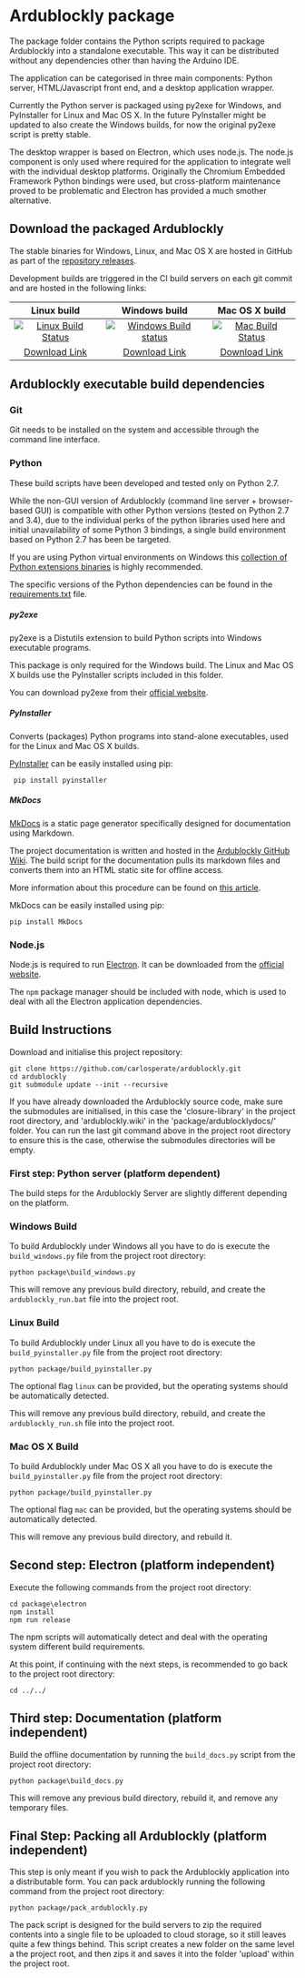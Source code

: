 # Ardublockly package
The package folder contains the Python scripts required to package Ardublockly into a standalone executable. This way it can be distributed without any dependencies other than having the Arduino IDE.

The application can be categorised in three main components: Python server, HTML/Javascript front end, and a desktop application wrapper.

Currently the Python server is packaged using py2exe for Windows, and PyInstaller for Linux and Mac OS X. In the future PyInstaller might be updated to also create the Windows builds, for now the original py2exe script is pretty stable.

The desktop wrapper is based on Electron, which uses node.js. The node.js component is only used where required for the application to integrate well with the individual desktop platforms. Originally the Chromium Embedded Framework Python bindings were used, but cross-platform maintenance proved to be problematic and Electron has provided a much smother alternative.


## Download the packaged Ardublockly
The stable binaries for Windows, Linux, and Mac OS X are hosted in GitHub as part of the [repository releases][1].

Development builds are triggered in the CI build servers on each git commit and are hosted in the following links:

| Linux build         | Windows build       | Mac OS X build       |
|:-------------------:|:-------------------:|:--------------------:|
| [![Linux Build Status](https://circleci.com/gh/carlosperate/ardublockly/tree/master.svg?style=svg)](https://circleci.com/gh/carlosperate/ardublockly/tree/master) | [![Windows Build status](https://ci.appveyor.com/api/projects/status/t877g920hdiifc2i?svg=true)](https://ci.appveyor.com/project/carlosperate/ardublockly) | [![Mac Build Status](https://travis-ci.org/carlosperate/ardublockly.svg?branch=master)](https://travis-ci.org/carlosperate/ardublockly) |
| [Download Link][11] | [Download Link][12] | [Download Link][13]  |


## Ardublockly executable build dependencies

### Git
Git needs to be installed on the system and accessible through the command line interface.


### Python
These build scripts have been developed and tested only on Python 2.7.

While the non-GUI version of Ardublockly (command line server + browser-based GUI) is compatible with other Python versions (tested on Python 2.7 and 3.4), due to the individual perks of the python libraries used here and initial unavailability of some Python 3 bindings, a single build environment based on Python 2.7 has been be targeted.

If you are using Python virtual environments on Windows this [collection of Python extensions binaries][2] is highly recommended.

The specific versions of the Python dependencies can be found in the [requirements.txt][3] file.

##### py2exe
py2exe is a Distutils extension to build Python scripts into Windows executable programs.

This package is only required for the Windows build. The Linux and Mac OS X builds use the PyInstaller scripts included in this folder.

You can download py2exe from their [official website][4].

##### PyInstaller
Converts (packages) Python programs into stand-alone executables, used for the Linux and Mac OS X builds.

[PyInstaller][5] can be easily installed using pip:

```
 pip install pyinstaller
```

##### MkDocs
[MkDocs][6] is a static page generator specifically designed for documentation using Markdown.

The project documentation is written and hosted in the [Ardublockly GitHub Wiki][7]. The build script for the documentation pulls its markdown files and converts them into an HTML static site for offline access.

More information about this procedure can be found on [this article][8].

MkDocs can be easily installed using pip:

```
pip install MkDocs
```

### Node.js
Node.js is required to run [Electron][9]. It can be downloaded from the [official website][10].

The `npm` package manager should be included with node, which is used to deal with all the Electron application dependencies.


## Build Instructions
Download and initialise this project repository:

```
git clone https://github.com/carlosperate/ardublockly.git
cd ardublockly
git submodule update --init --recursive
```

If you have already downloaded the Ardublockly source code, make sure the submodules are initialised, in this case the 'closure-library' in the project root directory, and 'ardublockly.wiki' in the 'package/ardublocklydocs/' folder. You can run the last git command above in the project root directory to ensure this is the case, otherwise the submodules directories will be empty.

### First step: Python server (platform dependent)

The build steps for the Ardublockly Server are slightly different depending on the platform.

### Windows Build
To build Ardublockly under Windows all you have to do is execute the `build_windows.py` file from the project root directory:

```
python package\build_windows.py
```

This will remove any previous build directory, rebuild, and create the `ardublockly_run.bat` file into the project root.

### Linux Build
To build Ardublockly under Linux all you have to do is execute the `build_pyinstaller.py` file from the project root directory:

```
python package/build_pyinstaller.py
```

The optional flag `linux` can be provided, but the operating systems should be automatically detected.

This will remove any previous build directory, rebuild, and create the `ardublockly_run.sh` file into the project root.

### Mac OS X Build
To build Ardublockly under Mac OS X all you have to do is execute the `build_pyinstaller.py` file from the project root directory:

```
python package/build_pyinstaller.py
```

The optional flag `mac` can be provided, but the operating systems should be automatically detected.

This will remove any previous build directory, and rebuild it.


## Second step: Electron (platform independent)
Execute the following commands from the project root directory:

```
cd package\electron
npm install
npm run release
```

The npm scripts will automatically detect and deal with the operating system different build requirements.

At this point, if continuing with the next steps, is recommended to go back to the project root directory:

```
cd ../../
```

## Third step: Documentation (platform independent)

Build the offline documentation by running the `build_docs.py` script from the project root directory:

```
python package\build_docs.py
```

This will remove any previous build directory, rebuild it, and remove any temporary files.

## Final Step: Packing all Ardublockly (platform independent)
This step is only meant if you wish to pack the Ardublockly application into a distributable form. You can pack ardublockly running the following command from the project root directory:

```
python package/pack_ardublockly.py
```

The pack script is designed for the build servers to zip the required contents into a single file to be uploaded to cloud storage, so it still leaves quite a few things behind. This script creates a new folder on the same level a the project root, and then zips it and saves it into the folder 'upload' within the project root.


[1]: https://github.com/carlosperate/ardublockly/releases/
[2]: http://www.lfd.uci.edu/~gohlke/pythonlibs/
[3]: requirements.txt
[4]: http://www.py2exe.org/
[5]: http://www.pyinstaller.org/
[6]: http://www.mkdocs.org/
[7]: https://github.com/carlosperate/ardublockly/wiki
[8]: http://www.embeddedlog.com/static-docs-from-github-wiki.html
[9]: http://electron.atom.io/
[10]: https://nodejs.org
[11]: http://ardublockly-builds.s3-website-us-west-2.amazonaws.com/index.html?prefix=linux/
[12]: http://ardublockly-builds.s3-website-us-west-2.amazonaws.com/index.html?prefix=windows/
[13]: http://ardublockly-builds.s3-website-us-west-2.amazonaws.com/index.html?prefix=mac/
